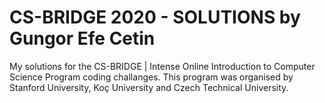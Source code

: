 # CS-BRIDGE 2020 - SOLUTIONS by Gungor Efe Cetin

My solutions for the CS-BRIDGE | Intense Online Introduction to Computer Science Program coding challanges. This program was organised by Stanford University, Koç University and Czech Technical University.

